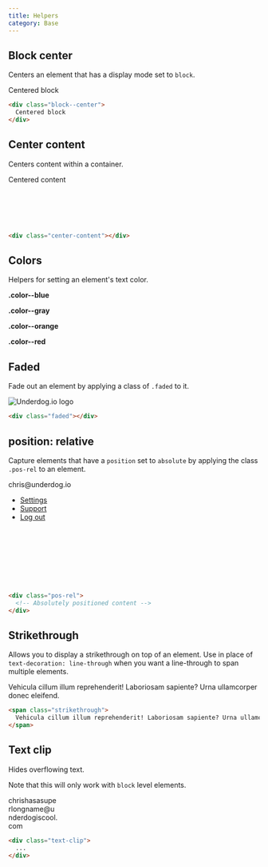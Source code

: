 ```yaml
---
title: Helpers
category: Base
---
```


## Block center

Centers an element that has a display mode set to `block`.

<div class="block--center border--left border--right text--center" style="width: 200px;">
  Centered block
</div>

```html
<div class="block--center">
  Centered block
</div>
```

## Center content

Centers content within a container.

<div class="center-content border--left border--top border--right border--bottom" style="height: 100px">
  Centered content
</div>

```html
<div class="center-content"></div>
```

## Colors

Helpers for setting an element's text color.

<strong class="color--blue">.color--blue</strong>

<strong class="color--gray">.color--gray</strong>

<strong class="color--orange">.color--orange</strong>

<strong class="color--red">.color--red</strong>

## Faded

Fade out an element by applying a class of `.faded` to it.

<div class="faded">
  <img alt="Underdog.io logo" src="/dist/img/underdogio-logo.svg" />
</div>

```html
<div class="faded"></div>
```

## position: relative

Capture elements that have a `position` set to `absolute` by applying the class
`.pos-rel` to an element.

<div style="height: 210px;">
  <div class="pos-rel">
    <div class="dropdown-menu" style="left: 0">
      <div class="dropdown-menu__wrapper">
        <span class="list-heading">chris@underdog.io</span>
        <div class="dropdown-menu__content">
          <ul class="menu-list">
            <li class="menu-list__item">
              <a class="nav-link" href="/settings/">Settings</a>
            </li>
            <li class="menu-list__item">
              <a class="nav-link" href="/support/">Support</a>
            </li>
            <li class="menu-list__item">
              <a class="nav-link" href="/logout/">Log out</a>
            </li>
          </ul>
        </div>
      </div>
    </div>
  </div>
</div>

```html
<div class="pos-rel">
  <!-- Absolutely positioned content -->
</div>
```

## Strikethrough

Allows you to display a strikethrough on top of an element.
Use in place of `text-decoration: line-through` when you want a line-through to
span multiple elements.

<span class="strikethrough">
  Vehicula cillum illum reprehenderit! Laboriosam sapiente? Urna ullamcorper donec eleifend.
</span>

```html
<span class="strikethrough">
  Vehicula cillum illum reprehenderit! Laboriosam sapiente? Urna ullamcorper donec eleifend.
</span>
```

## Text clip

Hides overflowing text.

Note that this will only work with `block` level elements.

<div class="text-clip border--top border--right border--bottom border--left" style="width: 100px;">
  <span>chrishasasuperlongname@underdogiscool.com</span>
</div>

```html
<div class="text-clip">
  ...
</div>
```
